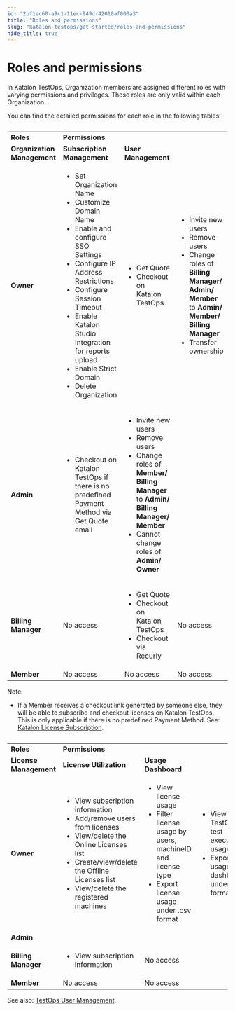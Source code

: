 ```yaml
---
id: "2bf1ec60-a9c1-11ec-949d-42010af000a3"
title: "Roles and permissions"
slug: "katalon-testops/get-started/roles-and-permissions"
hide_title: true
---
```


# <a id="id" class="anchor_top_offset"/><a id="ariaid-title1" class="anchor_top_offset"/>Roles and permissions

<p xmlns="http://www.w3.org/1999/xhtml" className="p">In Katalon TestOps, Organization members are assigned different roles with varying permissions and privileges. Those roles are only valid within each Organization.</p> 
<p xmlns="http://www.w3.org/1999/xhtml" className="p">You can find the detailed permissions for each role in the following tables:</p> 
<table xmlns="http://www.w3.org/1999/xhtml" className="table"><caption /><colgroup><col /><col /><col /><col /></colgroup><tbody className="tbody"><tr className><td className="entry" rowSpan={2}> <strong className="ph b">Roles</strong>       </td><td className="entry" colSpan={3}> <strong className="ph b">Permissions</strong>       </td></tr><tr className><td className="entry"> <strong className="ph b">Organization Management</strong>       </td><td className="entry"> <strong className="ph b">Subscription Management</strong>       </td><td className="entry"> <strong className="ph b">User Management</strong>       </td></tr><tr className><td className="entry"> <strong className="ph b">Owner</strong>       </td><td className="entry" rowSpan={2}>         <ul className="ul"><li className="li">Set Organization Name</li><li className="li">Customize Domain Name</li><li className="li">Enable and configure SSO Settings</li><li className="li">Configure IP Address Restrictions</li><li className="li">Configure Session Timeout</li><li className="li">Enable Katalon Studio Integration for reports upload</li><li className="li">Enable Strict Domain</li><li className="li">Delete Organization</li></ul>       </td><td className="entry">         <ul className="ul"><li className="li">Get Quote</li><li className="li">Checkout on Katalon TestOps</li></ul>       </td><td className="entry">         <ul className="ul"><li className="li">Invite new users</li><li className="li">Remove users</li><li className="li">Change roles of <strong className="ph b">Billing Manager/ Admin/ Member</strong> to <strong className="ph b">Admin/ Member/ Billing Manager</strong>           </li><li className="li">Transfer ownership</li></ul>       </td></tr><tr className><td className="entry"> <strong className="ph b">Admin</strong>       </td><td className="entry">         <ul className="ul"><li className="li">Checkout on Katalon TestOps if there is no predefined Payment Method via Get Quote email</li></ul>       </td><td className="entry">         <ul className="ul"><li className="li">Invite new users</li><li className="li">Remove users</li><li className="li">Change roles of <strong className="ph b">Member/ Billing Manager</strong> to <strong className="ph b">Admin/ Billing Manager/ Member</strong>           </li><li className="li">Cannot change roles of <strong className="ph b">Admin/ Owner</strong>           </li></ul>       </td></tr><tr className><td className="entry"> <strong className="ph b">Billing Manager</strong>       </td><td className="entry">No access</td><td className="entry">         <ul className="ul"><li className="li">Get Quote</li><li className="li">Checkout on Katalon TestOps</li><li className="li">Checkout via Recurly</li></ul>       </td><td className="entry">No access</td></tr><tr className><td className="entry"> <strong className="ph b">Member</strong>       </td><td className="entry">No access</td><td className="entry">No access</td><td className="entry">No access</td></tr></tbody></table> 
<div xmlns="http://www.w3.org/1999/xhtml" className="note note note_note"><span className="note__title">Note:</span> 
  <ul className="ul"><li className="li">
      <p className="p">If a Member receives a checkout link generated by someone else, they will be able to subscribe and checkout licenses on Katalon TestOps. This is only applicable if there is no predefined Payment Method. See: <a className="xref j-external-link" href="https://docs.katalon.com/katalon-studio/docs/license-subscription.html" target="_blank">Katalon License Subscription</a>.</p>
    </li></ul>
</div>
<table xmlns="http://www.w3.org/1999/xhtml" className="table"><caption /><colgroup><col /><col /><col /><col /></colgroup><tbody className="tbody"><tr className><td className="entry" rowSpan={2}> <strong className="ph b">Roles</strong>       </td><td className="entry" colSpan={3}> <strong className="ph b">Permissions</strong>       </td></tr><tr className><td className="entry"> <strong className="ph b">License Management</strong>       </td><td className="entry"> <strong className="ph b">License Utilization</strong>       </td><td className="entry"> <strong className="ph b">Usage Dashboard</strong>       </td></tr><tr className><td className="entry"> <strong className="ph b">Owner</strong>       </td><td className="entry" rowSpan={2}>         <ul className="ul"><li className="li">View subscription information</li><li className="li">Add/remove users from licenses</li><li className="li">View/delete the Online Licenses list</li><li className="li">Create/view/delete the Offline Licenses list</li><li className="li">View/delete the registered machines</li></ul>       </td><td className="entry" rowSpan={2}>         <ul className="ul"><li className="li">View license usage</li><li className="li">Filter license usage by users, machineID and license type</li><li className="li">Export license usage under .csv format</li></ul>       </td><td className="entry" rowSpan={3}>         <ul className="ul"><li className="li">View TestOps test executions usage</li><li className="li">Export usage dashboard under .csv format</li></ul>       </td></tr><tr className><td className="entry"> <strong className="ph b">Admin</strong>       </td></tr><tr className><td className="entry"> <strong className="ph b">Billing Manager</strong>       </td><td className="entry">         <ul className="ul"><li className="li">View subscription information</li></ul>       </td><td className="entry" rowSpan={2}>No access</td></tr><tr className><td className="entry"> <strong className="ph b">Member</strong>       </td><td className="entry">No access</td><td className="entry">No access</td></tr></tbody></table> 
<p xmlns="http://www.w3.org/1999/xhtml" className="p">See also: <a className="xref j-external-link" href="https://docs.katalon.com/katalon-analytics/docs/kt_invite_user_org.html" target="_blank">TestOps User Management</a>.</p> 
